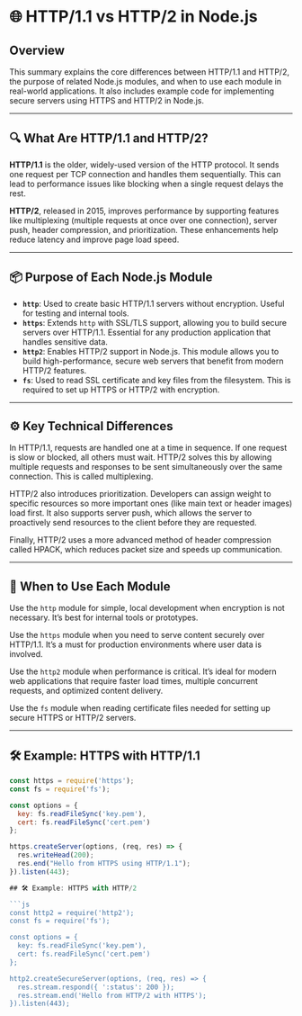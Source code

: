 # 🌐 HTTP/1.1 vs HTTP/2 in Node.js

## Overview

This summary explains the core differences between HTTP/1.1 and HTTP/2, the purpose of related Node.js modules, and when to use each module in real-world applications. It also includes example code for implementing secure servers using HTTPS and HTTP/2 in Node.js.

---

## 🔍 What Are HTTP/1.1 and HTTP/2?

**HTTP/1.1** is the older, widely-used version of the HTTP protocol. It sends one request per TCP connection and handles them sequentially. This can lead to performance issues like blocking when a single request delays the rest.

**HTTP/2**, released in 2015, improves performance by supporting features like multiplexing (multiple requests at once over one connection), server push, header compression, and prioritization. These enhancements help reduce latency and improve page load speed.

---

## 📦 Purpose of Each Node.js Module

- **`http`**: Used to create basic HTTP/1.1 servers without encryption. Useful for testing and internal tools.
- **`https`**: Extends `http` with SSL/TLS support, allowing you to build secure servers over HTTP/1.1. Essential for any production application that handles sensitive data.
- **`http2`**: Enables HTTP/2 support in Node.js. This module allows you to build high-performance, secure web servers that benefit from modern HTTP/2 features.
- **`fs`**: Used to read SSL certificate and key files from the filesystem. This is required to set up HTTPS or HTTP/2 with encryption.

---

## ⚙️ Key Technical Differences

In HTTP/1.1, requests are handled one at a time in sequence. If one request is slow or blocked, all others must wait. HTTP/2 solves this by allowing multiple requests and responses to be sent simultaneously over the same connection. This is called multiplexing.

HTTP/2 also introduces prioritization. Developers can assign weight to specific resources so more important ones (like main text or header images) load first. It also supports server push, which allows the server to proactively send resources to the client before they are requested.

Finally, HTTP/2 uses a more advanced method of header compression called HPACK, which reduces packet size and speeds up communication.

---

## 🧠 When to Use Each Module

Use the `http` module for simple, local development when encryption is not necessary. It’s best for internal tools or prototypes.

Use the `https` module when you need to serve content securely over HTTP/1.1. It’s a must for production environments where user data is involved.

Use the `http2` module when performance is critical. It’s ideal for modern web applications that require faster load times, multiple concurrent requests, and optimized content delivery.

Use the `fs` module when reading certificate files needed for setting up secure HTTPS or HTTP/2 servers.

---

## 🛠️ Example: HTTPS with HTTP/1.1

```js
const https = require('https');
const fs = require('fs');

const options = {
  key: fs.readFileSync('key.pem'),
  cert: fs.readFileSync('cert.pem')
};

https.createServer(options, (req, res) => {
  res.writeHead(200);
  res.end("Hello from HTTPS using HTTP/1.1");
}).listen(443);

## 🛠️ Example: HTTPS with HTTP/2

```js
const http2 = require('http2');
const fs = require('fs');

const options = {
  key: fs.readFileSync('key.pem'),
  cert: fs.readFileSync('cert.pem')
};

http2.createSecureServer(options, (req, res) => {
  res.stream.respond({ ':status': 200 });
  res.stream.end('Hello from HTTP/2 with HTTPS');
}).listen(443);
